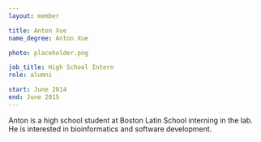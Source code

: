 ```yaml
---
layout: member

title: Anton Xue
name_degree: Anton Xue

photo: placeholder.png

job_title: High School Intern
role: alumni

start: June 2014
end: June 2015
---
```

Anton is a high school student at Boston Latin School interning in the lab. He is interested in bioinformatics and software development.